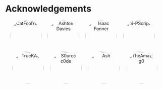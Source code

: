 # Acknowledgements

<p align="center">
  <img src="https://github.com/catfoolyou.png" width="100" height="100" alt="CatFoolYou" style="border-radius: 50%;" />&nbsp;&nbsp;&nbsp;&nbsp;
  <img src="https://github.com/AshtonDavies.png" width="100" height="100" alt="Ashton Davies" style="border-radius: 50%;" />&nbsp;&nbsp;&nbsp;&nbsp;
  <img src="https://github.com/isaacfonner.png" width="100" height="100" alt="Isaac Fonner" style="border-radius: 50%;" />&nbsp;&nbsp;&nbsp;&nbsp;
  <img src="https://github.com/S-PScripts.png" width="100" height="100" alt="S-PScripts" style="border-radius: 50%;" />&nbsp;&nbsp;&nbsp;&nbsp;
  <img src="https://github.com/truekas.png" width="100" height="100" alt="TrueKAS" style="border-radius: 50%;" />&nbsp;&nbsp;&nbsp;&nbsp;
  <img src="https://github.com/s0urce-c0de.png" width="100" height="100" alt="S0urce c0de" style="border-radius: 50%;" />&nbsp;&nbsp;&nbsp;&nbsp;
  <img src="https://github.com/nightfallenxyz.png" width="100" height="100" alt="Ash" style="border-radius: 50%;" />&nbsp;&nbsp;&nbsp;&nbsp;
  <img src="https://github.com/theamazing0.png" width="100" height="100" alt="TheAmazing0" style="border-radius: 50%;" />  
</p>
